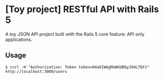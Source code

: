# [Toy project] RESTful API with Rails 5
A toy JSON API project built with the Rails 5 core feature: API only applications.

## Usage
`$ curl -H "Authorization: Token token=H4a6IWAgMaWGUBQyJO4LTQtt" http://localhost:3000/users`

